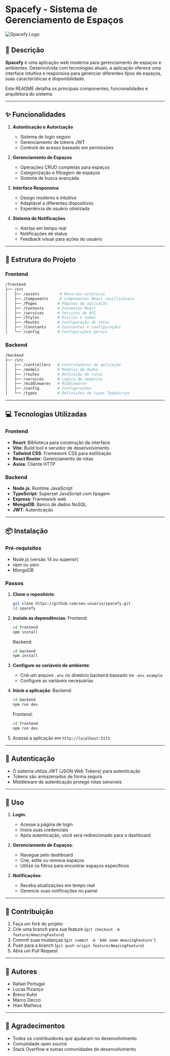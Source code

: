 # Spacefy - Sistema de Gerenciamento de Espaços

![Spacefy Logo](frontend/src/assets/LogoSpacefy.png)

## 📄 Descrição

**Spacefy** é uma aplicação web moderna para gerenciamento de espaços e ambientes. Desenvolvida com tecnologias atuais, a aplicação oferece uma interface intuitiva e responsiva para gerenciar diferentes tipos de espaços, suas características e disponibilidade.

Este README detalha os principais componentes, funcionalidades e arquitetura do sistema.

---

## ✨ Funcionalidades

1. **Autenticação e Autorização**
   - Sistema de login seguro
   - Gerenciamento de tokens JWT
   - Controle de acesso baseado em permissões

2. **Gerenciamento de Espaços**
   - Operações CRUD completas para espaços
   - Categorização e filtragem de espaços
   - Sistema de busca avançada

3. **Interface Responsiva**
   - Design moderno e intuitivo
   - Adaptável a diferentes dispositivos
   - Experiência de usuário otimizada

4. **Sistema de Notificações**
   - Alertas em tempo real
   - Notificações de status
   - Feedback visual para ações do usuário

---

## 📁 Estrutura do Projeto

### Frontend
```bash
/frontend
├── /src
│   ├── /assets         # Recursos estáticos
│   ├── /Components     # Componentes React reutilizáveis
│   ├── /Pages         # Páginas da aplicação
│   ├── /Contexts      # Contextos React
│   ├── /services      # Serviços de API
│   ├── /Styles        # Estilos e temas
│   ├── /Routes        # Configuração de rotas
│   ├── /Constants     # Constantes e configurações
│   └── /config        # Configurações gerais
```

### Backend
```bash
/backend
├── /src
│   ├── /controllers   # Controladores da aplicação
│   ├── /models        # Modelos de dados
│   ├── /routes        # Definição de rotas
│   ├── /services      # Lógica de negócios
│   ├── /middlewares   # Middlewares
│   ├── /config        # Configurações
│   └── /types         # Definições de tipos TypeScript
```

---

## 💻 Tecnologias Utilizadas

### Frontend
- **React**: Biblioteca para construção da interface
- **Vite**: Build tool e servidor de desenvolvimento
- **Tailwind CSS**: Framework CSS para estilização
- **React Router**: Gerenciamento de rotas
- **Axios**: Cliente HTTP

### Backend
- **Node.js**: Runtime JavaScript
- **TypeScript**: Superset JavaScript com tipagem
- **Express**: Framework web
- **MongoDB**: Banco de dados NoSQL
- **JWT**: Autenticação

---

## 📦 Instalação

### Pré-requisitos
- Node.js (versão 14 ou superior)
- npm ou yarn
- MongoDB

### Passos

1. **Clone o repositório**:
   ```bash
   git clone https://github.com/seu-usuario/spacefy.git
   cd spacefy
   ```

2. **Instale as dependências**:
   Frontend:
   ```bash
   cd frontend
   npm install
   ```

   Backend:
   ```bash
   cd backend
   npm install
   ```

3. **Configure as variáveis de ambiente**:
   - Crie um arquivo `.env` no diretório backend baseado no `.env.example`
   - Configure as variáveis necessárias

4. **Inicie a aplicação**:
   Backend:
   ```bash
   cd backend
   npm run dev
   ```

   Frontend:
   ```bash
   cd frontend
   npm run dev
   ```

5. Acesse a aplicação em `http://localhost:5173`

---

## 🔑 Autenticação

- O sistema utiliza JWT (JSON Web Tokens) para autenticação
- Tokens são armazenados de forma segura
- Middleware de autenticação protege rotas sensíveis

---

## 📖 Uso

1. **Login**:
   - Acesse a página de login
   - Insira suas credenciais
   - Após autenticação, você será redirecionado para o dashboard

2. **Gerenciamento de Espaços**:
   - Navegue pelo dashboard
   - Crie, edite ou remova espaços
   - Utilize os filtros para encontrar espaços específicos

3. **Notificações**:
   - Receba atualizações em tempo real
   - Gerencie suas notificações no painel

---

## 🤝 Contribuição

1. Faça um fork do projeto
2. Crie uma branch para sua feature (`git checkout -b feature/AmazingFeature`)
3. Commit suas mudanças (`git commit -m 'Add some AmazingFeature'`)
4. Push para a branch (`git push origin feature/AmazingFeature`)
5. Abra um Pull Request

---

## 👥 Autores

- Rafael Portugal
- Lucas Picanço
- Breno Kuhn
- Marco Decco
- Hian Matheus

---

## 🙏 Agradecimentos

- Todos os contribuidores que ajudaram no desenvolvimento
- Comunidade open source
- Stack Overflow e outras comunidades de desenvolvimento 
